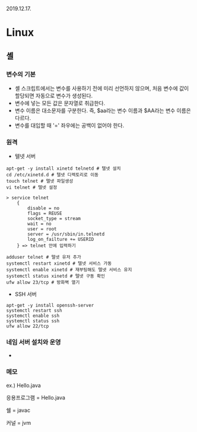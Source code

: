2019.12.17.



# Linux

## 셸

### 변수의 기본

- 셸 스크립트에서는 변수를 사용하기 전에 미리 선언하지 않으며, 처음 변수에 값이 할당되면 자동으로 변수가 생성된다.
- 변수에 넣는 모든 값은 문자열로 취급한다. 
- 변수 이름은 대소문자를 구분한다. 즉, $aa라는 변수 이름과 $AA라는 변수 이름은 다르다.
- 변수를 대입할 때 '=' 좌우에는 공백이 없어야 한다.



### 원격

- 텔넷 서버

~~~
apt-get -y install xinetd telnetd # 텔넷 설치
cd /etc/xinetd.d # 텔넷 디렉토리로 이동
touch telnet # 텔넷 파일생성
vi telnet # 텔넷 설정

> service telnet
	{	
		disable = no
		flags = REUSE
		socket_type = stream
		wait = no
		user = root
		server = /usr/sbin/in.telnetd
		log_on_failture += USERID
	} => telnet 안에 입력하기
	
adduser telnet # 텔넷 유저 추가
systemctl restart xinetd # 텔넷 서비스 가동
systemctl enable xinetd # 재부팅해도 텔넷 서비스 유지
systemctl status xinetd # 텔넷 구동 확인
ufw allow 23/tcp # 방화벽 열기
~~~



- SSH 서버

~~~
apt-get -y install openssh-server
systemctl restart ssh
systemctl enable ssh
systemctl status ssh
ufw allow 22/tcp
~~~



### 네임 서버 설치와 운영

- 



### 메모

ex.) Hello.java

응용프로그램 = Hello.java

쉘 = javac

커널 = jvm